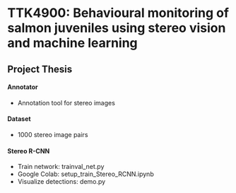 # TTK4900: Behavioural monitoring of salmon juveniles using stereo vision and machine learning


## Project Thesis
#### Annotator
- Annotation tool for stereo images

#### Dataset
- 1000 stereo image pairs

#### Stereo R-CNN
- Train network: trainval_net.py
- Google Colab: setup_train_Stereo_RCNN.ipynb
- Visualize detections: demo.py
